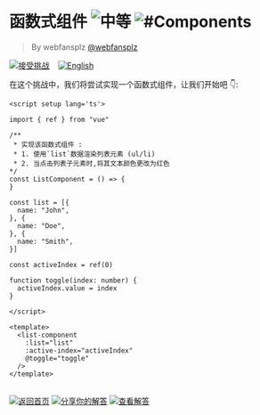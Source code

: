 <!--info-header-start--><h1>函数式组件 <img src="https://img.shields.io/badge/-%E4%B8%AD%E7%AD%89-d9901a" alt="中等"/> <img src="https://img.shields.io/badge/-%23Components-999" alt="#Components"/></h1><blockquote><p>By webfansplz <a href="https://github.com/webfansplz" target="_blank">@webfansplz</a></p></blockquote><p><a href="https://sfc.vuejs.org/#eNptUctOwzAQ/JVRLrQVJMAxSipQuRRxgiPmYNJtY+Gso8RpK1X9d9YxfRw4JZ6Z3dnZPSTPbZtuB0rypOirzrQePfmhhdW8KW98fzNXrNg0res8DuhojSPWnWugEqlTSaCz2UwxZlg2raWG2ENjPXDljWNtUTkp5wDno+whxTvxijr4mmBN70GxrsdksJk1U+yMry/0Sns9lj6mWNQyGl0446mBp70XH+ukp5MpV9jVxKisqX5olSqeZYorx6J/k6LFeaISkynKOQ6KjyFK1IyNS3wKCrBuKJe4r65mldyK8DbIL8SLkz38g380EiIyX5feWtaypaXk34uFLHRyPw3saWESYLOxNDFBkYOH5pu6aex8VZtutR1IOoy6v+mLLB5xPFohi2mt9iQvoAiZ7s6nCBCQB7BUSfiEU45YNLkb+wp35XmSPMURhYw/Ec/Ep8iuTJPjL1eL0Q8=" target="_blank"><img src="https://img.shields.io/badge/-%E6%8E%A5%E5%8F%97%E6%8C%91%E6%88%98-213547?logo=vue.js&logoColor=42b883" alt="接受挑战"/></a> &nbsp;&nbsp;&nbsp;<a href="./README.md" target="_blank"><img src="https://img.shields.io/badge/-English-gray" alt="English"/></a> </p><!--info-header-end-->


在这个挑战中，我们将尝试实现一个函数式组件，让我们开始吧 👇:

```vue
<script setup lang='ts'>

import { ref } from "vue"

/**
 * 实现该函数式组件 :
 * 1. 使用`list`数据渲染列表元素 (ul/li)
 * 2. 当点击列表子元素时,将其文本颜色更改为红色
*/
const ListComponent = () => {
}

const list = [{
  name: "John",
}, {
  name: "Doe",
}, {
  name: "Smith",
}]

const activeIndex = ref(0)

function toggle(index: number) {
  activeIndex.value = index
}

</script>

<template>
  <list-component
    :list="list"
    :active-index="activeIndex"
    @toggle="toggle"
  />
</template>

```
<!--info-footer-start--><br><a href="../../README.zh-CN.md" target="_blank"><img src="https://img.shields.io/badge/-%E8%BF%94%E5%9B%9E%E9%A6%96%E9%A1%B5-grey" alt="返回首页"/></a> <a href="https://github.com/webfansplz/vuejs-challenges/issues/new?labels=answer,zh-CN&template=1-answer.zh-CN.md&title=21%20-%20%E5%87%BD%E6%95%B0%E5%BC%8F%E7%BB%84%E4%BB%B6" target="_blank"><img src="https://img.shields.io/badge/-%E5%88%86%E4%BA%AB%E4%BD%A0%E7%9A%84%E8%A7%A3%E7%AD%94-teal" alt="分享你的解答"/></a> <a href="https://github.com/webfansplz/vuejs-challenges/issues?q=label%3A21+label%3Aanswer" target="_blank"><img src="https://img.shields.io/badge/-%E6%9F%A5%E7%9C%8B%E8%A7%A3%E7%AD%94-de5a77?logo=awesome-lists&logoColor=white" alt="查看解答"/></a> <!--info-footer-end-->
